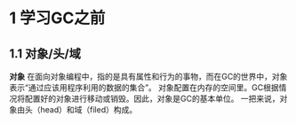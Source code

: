 # 1 学习GC之前  

## 1.1 对象/头/域 

**对象** 在面向对象编程中，指的是具有属性和行为的事物，而在GC的世界中，对象表示“通过应该用程序利用的数据的集合”。 
对象配置在内存的空间里。GC根据情况将配置好的对象进行移动或销毁。因此，对象是GC的基本单位。 
一把来说，对象由头（head）和域（filed）构成。  